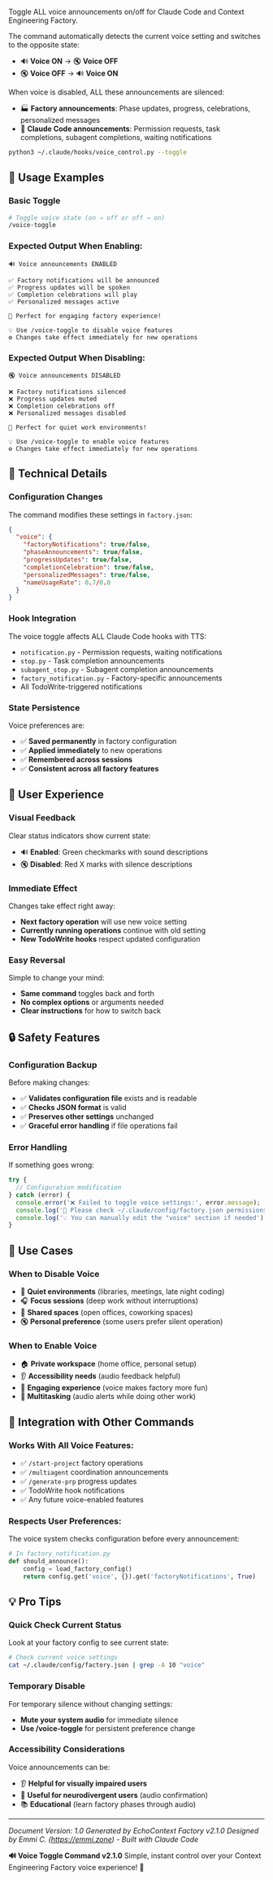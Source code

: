 Toggle ALL voice announcements on/off for Claude Code and Context Engineering Factory.

The command automatically detects the current voice setting and switches to the opposite state:
- 🔊 **Voice ON** → 🔇 **Voice OFF** 
- 🔇 **Voice OFF** → 🔊 **Voice ON**

When voice is disabled, ALL these announcements are silenced:
- 🏭 **Factory announcements**: Phase updates, progress, celebrations, personalized messages
- 🤖 **Claude Code announcements**: Permission requests, task completions, subagent completions, waiting notifications

```bash
python3 ~/.claude/hooks/voice_control.py --toggle
```

## 🎯 Usage Examples

### **Basic Toggle**
```bash
# Toggle voice state (on → off or off → on)
/voice-toggle
```

### **Expected Output When Enabling:**
```
🔊 Voice announcements ENABLED

✅ Factory notifications will be announced
✅ Progress updates will be spoken  
✅ Completion celebrations will play
✅ Personalized messages active

🎯 Perfect for engaging factory experience!

💡 Use /voice-toggle to disable voice features
⚙️ Changes take effect immediately for new operations
```

### **Expected Output When Disabling:**
```
🔇 Voice announcements DISABLED

❌ Factory notifications silenced
❌ Progress updates muted
❌ Completion celebrations off
❌ Personalized messages disabled

🤫 Perfect for quiet work environments!

💡 Use /voice-toggle to enable voice features
⚙️ Changes take effect immediately for new operations
```

## 🔧 Technical Details

### **Configuration Changes**
The command modifies these settings in `factory.json`:

```json
{
  "voice": {
    "factoryNotifications": true/false,
    "phaseAnnouncements": true/false,
    "progressUpdates": true/false,
    "completionCelebration": true/false,
    "personalizedMessages": true/false,
    "nameUsageRate": 0.7/0.0
  }
}
```

### **Hook Integration**
The voice toggle affects ALL Claude Code hooks with TTS:
- `notification.py` - Permission requests, waiting notifications
- `stop.py` - Task completion announcements
- `subagent_stop.py` - Subagent completion announcements  
- `factory_notification.py` - Factory-specific announcements
- All TodoWrite-triggered notifications

### **State Persistence**
Voice preferences are:
- ✅ **Saved permanently** in factory configuration
- ✅ **Applied immediately** to new operations
- ✅ **Remembered across sessions** 
- ✅ **Consistent across all factory features**

## 🎪 User Experience

### **Visual Feedback**
Clear status indicators show current state:
- 🔊 **Enabled**: Green checkmarks with sound descriptions
- 🔇 **Disabled**: Red X marks with silence descriptions

### **Immediate Effect**
Changes take effect right away:
- **Next factory operation** will use new voice setting
- **Currently running operations** continue with old setting
- **New TodoWrite hooks** respect updated configuration

### **Easy Reversal**
Simple to change your mind:
- **Same command** toggles back and forth
- **No complex options** or arguments needed
- **Clear instructions** for how to switch back

## 🔒 Safety Features

### **Configuration Backup**
Before making changes:
- ✅ **Validates configuration file** exists and is readable
- ✅ **Checks JSON format** is valid
- ✅ **Preserves other settings** unchanged
- ✅ **Graceful error handling** if file operations fail

### **Error Handling**
If something goes wrong:
```javascript
try {
  // Configuration modification
} catch (error) {
  console.error('❌ Failed to toggle voice settings:', error.message);
  console.log('🔧 Please check ~/.claude/config/factory.json permissions');
  console.log('💡 You can manually edit the "voice" section if needed');
}
```

## 🎯 Use Cases

### **When to Disable Voice**
- 🤫 **Quiet environments** (libraries, meetings, late night coding)
- 🎧 **Focus sessions** (deep work without interruptions) 
- 👥 **Shared spaces** (open offices, coworking spaces)
- 🔇 **Personal preference** (some users prefer silent operation)

### **When to Enable Voice**
- 🏠 **Private workspace** (home office, personal setup)
- 👂 **Accessibility needs** (audio feedback helpful)
- 🎪 **Engaging experience** (voice makes factory more fun)
- 📱 **Multitasking** (audio alerts while doing other work)

## 🌟 Integration with Other Commands

### **Works With All Voice Features:**
- ✅ `/start-project` factory operations
- ✅ `/multiagent` coordination announcements  
- ✅ `/generate-prp` progress updates
- ✅ TodoWrite hook notifications
- ✅ Any future voice-enabled features

### **Respects User Preferences:**
The voice system checks configuration before every announcement:
```python
# In factory_notification.py
def should_announce():
    config = load_factory_config()
    return config.get('voice', {}).get('factoryNotifications', True)
```

## 💡 Pro Tips

### **Quick Check Current Status**
Look at your factory config to see current state:
```bash
# Check current voice settings
cat ~/.claude/config/factory.json | grep -A 10 "voice"
```

### **Temporary Disable**
For temporary silence without changing settings:
- **Mute your system audio** for immediate silence
- **Use /voice-toggle** for persistent preference change

### **Accessibility Considerations**
Voice announcements can be:
- 👂 **Helpful for visually impaired users**
- 🧠 **Useful for neurodivergent users** (audio confirmation)
- 📚 **Educational** (learn factory phases through audio)

---

*Document Version: 1.0*
*Generated by EchoContext Factory v2.1.0*
*Designed by Emmi C. (https://emmi.zone) - Built with Claude Code*

**🔊 Voice Toggle Command v2.1.0**
Simple, instant control over your Context Engineering Factory voice experience! 🎯